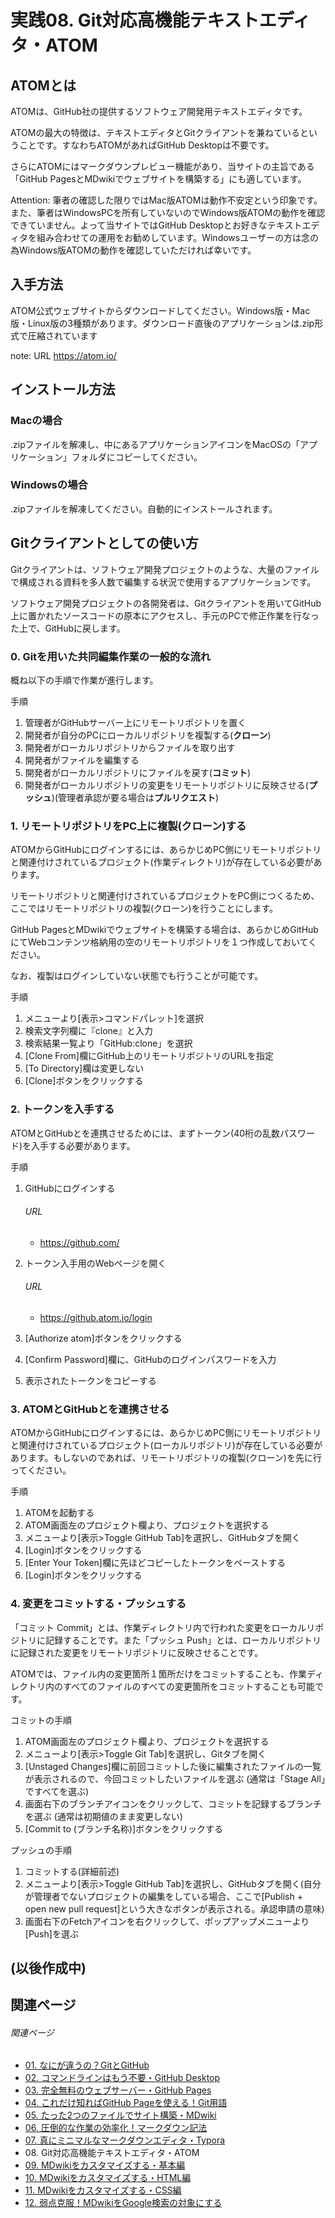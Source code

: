 # 実践08. Git対応高機能テキストエディタ・ATOM

## ATOMとは

ATOMは、GitHub社の提供するソフトウェア開発用テキストエディタです。

ATOMの最大の特徴は、テキストエディタとGitクライアントを兼ねているということです。すなわちATOMがあればGitHub Desktopは不要です。

さらにATOMにはマークダウンプレビュー機能があり、当サイトの主旨である「GitHub PagesとMDwikiでウェブサイトを構築する」にも適しています。

Attention: 筆者の確認した限りではMac版ATOMは動作不安定という印象です。また、筆者はWindowsPCを所有していないのでWindows版ATOMの動作を確認できていません。よって当サイトではGitHub Desktopとお好きなテキストエディタを組み合わせての運用をお勧めしています。Windowsユーザーの方は念の為Windows版ATOMの動作を確認していただければ幸いです。

## 入手方法

ATOM公式ウェブサイトからダウンロードしてください。Windows版・Mac版・Linux版の3種類があります。ダウンロード直後のアプリケーションは.zip形式で圧縮されています

note: URL https://atom.io/

## インストール方法

### Macの場合

.zipファイルを解凍し、中にあるアプリケーションアイコンをMacOSの「アプリケーション」フォルダにコピーしてください。

### Windowsの場合

.zipファイルを解凍してください。自動的にインストールされます。

## Gitクライアントとしての使い方

Gitクライアントは、ソフトウェア開発プロジェクトのような、大量のファイルで構成される資料を多人数で編集する状況で使用するアプリケーションです。

ソフトウェア開発プロジェクトの各開発者は、Gitクライアントを用いてGitHub上に置かれたソースコードの原本にアクセスし、手元のPCで修正作業を行なった上で、GitHubに戻します。

### 0. Gitを用いた共同編集作業の一般的な流れ

概ね以下の手順で作業が進行します。

手順

1. 管理者がGitHubサーバー上にリモートリポジトリを置く
1. 開発者が自分のPCにローカルリポジトリを複製する(**クローン**)
1. 開発者がローカルリポジトリからファイルを取り出す
1. 開発者がファイルを編集する
1. 開発者がローカルリポジトリにファイルを戻す(**コミット**)
1. 開発者がローカルリポジトリの変更をリモートリポジトリに反映させる(**プッシュ**)(管理者承認が要る場合は**プルリクエスト**)

### 1. リモートリポジトリをPC上に複製(クローン)する

ATOMからGitHubにログインするには、あらかじめPC側にリモートリポジトリと関連付けされているプロジェクト(作業ディレクトリ)が存在している必要があります。

リモートリポジトリと関連付けされているプロジェクトをPC側につくるため、ここではリモートリポジトリの複製(クローン)を行うことにします。

GitHub PagesとMDwikiでウェブサイトを構築する場合は、あらかじめGitHubにてWebコンテンツ格納用の空のリモートリポジトリを１つ作成しておいてください。

なお、複製はログインしていない状態でも行うことが可能です。

手順

1. メニューより[表示>コマンドパレット]を選択
1. 検索文字列欄に『clone』と入力
1. 検索結果一覧より「GitHub:clone」を選択
1. [Clone From]欄にGitHub上のリモートリポジトリのURLを指定
1. [To Directory]欄は変更しない
1. [Clone]ボタンをクリックする

### 2. トークンを入手する

ATOMとGitHubとを連携させるためには、まずトークン(40桁の乱数パスワード)を入手する必要があります。

手順

1. GitHubにログインする
   
   ###### URL
   
   * https://github.com/
   
1. トークン入手用のWebページを開く
   
   ###### URL
   
   * https://github.atom.io/login 
   
1. [Authorize atom]ボタンをクリックする

1. [Confirm Password]欄に、GitHubのログインパスワードを入力

1. 表示されたトークンをコピーする

### 3. ATOMとGitHubとを連携させる

ATOMからGitHubにログインするには、あらかじめPC側にリモートリポジトリと関連付けされているプロジェクト(ローカルリポジトリ)が存在している必要があります。もしないのであれば、リモートリポジトリの複製(クローン)を先に行ってください。

手順

1. ATOMを起動する
1. ATOM画面左のプロジェクト欄より、プロジェクトを選択する
1. メニューより[表示>Toggle GitHub Tab]を選択し、GitHubタブを開く
1. [Login]ボタンをクリックする
1. [Enter Your Token]欄に先ほどコピーしたトークンをペーストする
1. [Login]ボタンをクリックする

### 4. 変更をコミットする・プッシュする

「コミット Commit」とは、作業ディレクトリ内で行われた変更をローカルリポジトリに記録することです。また「プッシュ Push」とは、ローカルリポジトリに記録された変更をリモートリポジトリに反映させることです。

ATOMでは、ファイル内の変更箇所１箇所だけをコミットすることも、作業ディレクトリ内のすべてのファイルのすべての変更箇所をコミットすることも可能です。

コミットの手順

1. ATOM画面左のプロジェクト欄より、プロジェクトを選択する
1. メニューより[表示>Toggle Git Tab]を選択し、Gitタブを開く
1. [Unstaged Changes]欄に前回コミットした後に編集されたファイルの一覧が表示されるので、今回コミットしたいファイルを選ぶ (通常は「Stage All」ですべてを選ぶ)
1. 画面右下のブランチアイコンをクリックして、コミットを記録するブランチを選ぶ (通常は初期値のまま変更しない)
1. [Commit to (ブランチ名称)]ボタンをクリックする

プッシュの手順

1. コミットする(詳細前述)
1. メニューより[表示>Toggle GitHub Tab]を選択し、GitHubタブを開く(自分が管理者でないプロジェクトの編集をしている場合、ここで[Publish + open new pull request]という大きなボタンが表示される。承認申請の意味)
1. 画面右下のFetchアイコンを右クリックして、ポップアップメニューより[Push]を選ぶ



## (以後作成中)

## 関連ページ

###### 関連ページ

* [01. なにが違うの？GitとGitHub](practice01.md)
* [02. コマンドラインはもう不要・GitHub Desktop](practice02.md)
* [03. 完全無料のウェブサーバー・GitHub Pages](practice03.md)
* [04. これだけ知ればGitHub Pageを使える！Git用語](practice04.md)
* [05. たった2つのファイルでサイト構築・MDwiki](practice05.md)
* [06. 圧倒的な作業の効率化！マークダウン記法](practice06.md)
* [07. 真にミニマルなマークダウンエディタ・Typora](practice07.md)
* <i class="far fa-hand-point-right fa-fw"></i>08. Git対応高機能テキストエディタ・ATOM
* [09. MDwikiをカスタマイズする・基本編](practice09.md)
* [10. MDwikiをカスタマイズする・HTML編](practice10.md)
* [11. MDwikiをカスタマイズする・CSS編](practice11.md)
* [12. 弱点克服！MDwikiをGoogle検索の対象にする](practice12.md)